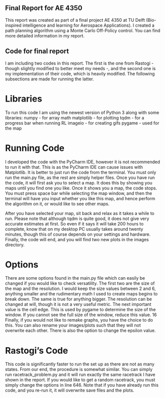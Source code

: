 ## Final Report for AE 4350
This report was created as part of a final project AE 4350 at TU Delft (Bio-inspired intelligence and learning for Aerospace Applications). I created a path planning algorithm using a Monte Carlo Off-Policy control. You can find more detailed information in my report.

## Code for final report
I am including two codes in this report. The first is the one from Rastogi - though slightly modified
to better meet my needs -, and the second one is my implementation of their code, which is heavily
modified. The following subsections are made for running the latter.

# Libraries
To run this code I am using the newest version of Python 3 along with some libraries:
numpy - for array math
matplotlib - for plotting
tqdm - for a progress bar when running RL
imageio - for creating gifs
pygame - used for the map


# Running Code
I developed the code with the PyCharm IDE, however it is not recommended to run it with that.
This is as the PyCharm IDE can cause issues with Matplotlib. It is better to just run the code from the
terminal. You must only run the main.py file, as the rest are simply helper files.
Once you have run the code, it will first ask you to select a map. It does this by showing you maps
until you find one you like. Once it shows you a map, the code stops. You must press space bar while
selecting the map window, and then the terminal will have you input whether you like this map, and
hence perform the algorithm on it, or would like to see other maps.

After you have selected your map, sit back and relax as it takes a while to run. Please note that
although tqdm is quite good, it does not give very accurate estimates at first. So even if it says it will
take 200 hours to complete, know that on my desktop PC usually takes around twenty minutes, though
this of course depends on your settings and hardware. Finally, the code will end, and you will find two
new plots in the images directory.


# Options
There are some options found in the main.py file which can easily be changed if you would like to
check versatility. The first two are the size of the map and the resolution. I would keep the size values
between 2 and 6, anything smaller and the rudimentary math I used to create maps begins to break
down. The same is true for anything bigger. The resolution can be changed at will, though it is not a
very useful metric.
The next important value is the cell edge. This is used by pygame to determine the size of the
window. If you cannot see the full size of the window, reduce this value.
16
Finally, if you would not like to remake graphs, you have the choice to do this. You can also rename
your images/plots such that they will not overwrite each other.
There is also the option to change the epsilon value.


# Rastogi’s Code
This code is significantly faster to run the set up as there are not as many states. From our end, the
procedure is somewhat similar. You can simply run racetrack_problem.py and it will run exactly the
same racetrack I have shown in the report.
If you would like to get a random racetrack, you must simply change the options in line 646. Note
that if you have already run this code, and you re-run it, it will overwrite save files and the plots.

